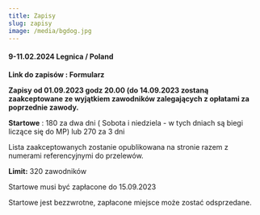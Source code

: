```yaml
---
title: Zapisy
slug: zapisy
image: /media/bgdog.jpg
---
```

#### 9-11.02.2024 Legnica / Poland

 **Link do zapisów : Formularz** 


**Zapisy od 01.09.2023 godz 20.00 (do 14.09.2023 zostaną zaakceptowane ze wyjątkiem zawodników zalegających z opłatami za poprzednie zawody.**  

**Startowe** : 180 za dwa dni ( Sobota i niedziela  - w tych dniach są biegi liczące się do MP) lub 270 za 3 dni

Lista zaakceptowanych zostanie opublikowana na stronie razem z numerami referencyjnymi do przelewów. 

**Limit:** 320 zawodników

Startowe musi być zapłacone do 15.09.2023

Startowe jest bezzwrotne, zapłacone miejsce może zostać odsprzedane.